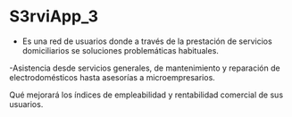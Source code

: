 # S3rviApp_3


- Es una red de usuarios donde a
través de la prestación de
servicios domiciliarios se
soluciones problemáticas
habituales.

-Asistencia desde servicios
generales, de mantenimiento y
reparación de electrodomésticos
hasta asesorías a
microempresarios.


Qué mejorará los índices de
empleabilidad y rentabilidad
comercial de sus usuarios.
